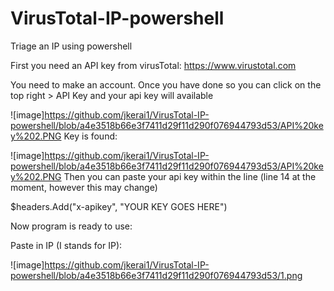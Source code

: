# VirusTotal-IP-powershell
Triage an IP using powershell

First you need an API key from virusTotal: https://www.virustotal.com

You need to make an account. Once you have done so you can click on the top right > API Key and your api key will available


![image]https://github.com/jkerai1/VirusTotal-IP-powershell/blob/a4e3518b66e3f7411d29f11d290f076944793d53/API%20key%202.PNG
Key is found:

![image]https://github.com/jkerai1/VirusTotal-IP-powershell/blob/a4e3518b66e3f7411d29f11d290f076944793d53/API%20key%202.PNG
Then you can paste your api key within the line (line 14 at the moment, however this may change)


$headers.Add("x-apikey", "YOUR KEY GOES HERE")

Now program is ready to use:

Paste in IP (I stands for IP): 

![image]https://github.com/jkerai1/VirusTotal-IP-powershell/blob/a4e3518b66e3f7411d29f11d290f076944793d53/1.png
